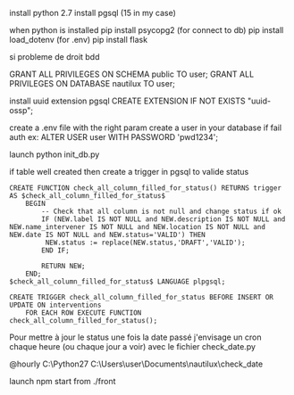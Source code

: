 install python 2.7
install pgsql (15 in my case)

when python is installed
pip install psycopg2 (for connect to db)
pip install load_dotenv (for .env)
pip install flask

si probleme de droit bdd

GRANT ALL PRIVILEGES ON SCHEMA public TO user;
GRANT ALL PRIVILEGES ON DATABASE nautilux TO user;

install uuid extension pgsql
CREATE EXTENSION IF NOT EXISTS "uuid-ossp";


create a .env file with the right param
create a user in your database if fail auth
ex: ALTER USER user WITH PASSWORD 'pwd1234';


launch python init_db.py 


if table well created then create a trigger in pgsql to valide status
```
CREATE FUNCTION check_all_column_filled_for_status() RETURNS trigger AS $check_all_column_filled_for_status$
    BEGIN
        -- Check that all column is not null and change status if ok
        IF (NEW.label IS NOT NULL and NEW.description IS NOT NULL and NEW.name_intervener IS NOT NULL and NEW.location IS NOT NULL and NEW.date IS NOT NULL and NEW.status='VALID') THEN
		 NEW.status := replace(NEW.status,'DRAFT','VALID');
        END IF; 
        
        RETURN NEW;
    END;
$check_all_column_filled_for_status$ LANGUAGE plpgsql;

CREATE TRIGGER check_all_column_filled_for_status BEFORE INSERT OR UPDATE ON interventions
    FOR EACH ROW EXECUTE FUNCTION check_all_column_filled_for_status();
```
Pour mettre à jour le status une fois la date passé j'envisage un cron chaque heure (ou chaque jour a voir) avec le fichier check_date.py

@hourly C:\Python27 C:\Users\user\Documents\nautilux\check_date


launch npm start from ./front 

